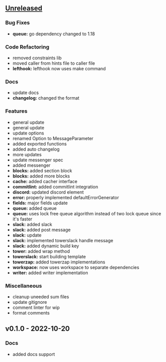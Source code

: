 <a name="unreleased"></a>
## [Unreleased]

### Bug Fixes
- **queue:** go dependency changed to 1.18

### Code Refactoring
- removed constraints lib
- moved caller from hints file to caller file
- **lefthook:** lefthook now uses make command

### Docs
- update docs
- **changelog:** changed the format

### Features
- general update
- general update
- update options
- renamed Option to MessageParameter
- added exported functions
- added auto changelog
- more updates
- update messenger spec
- added messenger
- **blocks:** added section block
- **blocks:** added more blocks
- **cache:** added cacher interface
- **commitlint:** added commitlint integration
- **discord:** updated discord element
- **error:** properly implemented defaultErrorGenerator
- **fields:** major fields update
- **queue:** added queue
- **queue:** uses lock free queue algorithm instead of two lock queue since it's faster
- **slack:** added slack
- **slack:** added post message
- **slack:** update
- **slack:** implemented towerslack handle message
- **slack:** added dynamic build key
- **tower:** added wrap method
- **towerslack:** start building template
- **towerzap:** added towerzap implementations
- **workspace:** now uses workspace to separate dependencies
- **writer:** added writer implementation

### Miscellaneous
- cleanup uneeded sum files
- update gitignore
- comment linter for wip
- format comments


<a name="v0.1.0"></a>
## v0.1.0 - 2022-10-20
### Docs
- added docs support


[Unreleased]: https://github.com/tigorlazuardi/tower/compare/v0.1.0...HEAD
